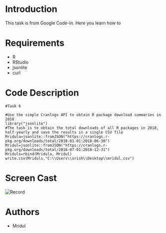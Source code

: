 # Introduction
This task is from Google Code-In. Here you learn how to 

# Requirements
- R
- RStudio
- jsonlite
- curl

# Code Description
```
#Task 6

#Use the simple Cranlogs API to obtain R package download summaries in 2018
library("jsonlite")
#The task is to obtain the total downloads of all R packages in 2018, half-yearly and save the results in a single CSV file
Mridula=jsonlite::fromJSON("https://cranlogs.r-pkg.org/downloads/total/2018-01-01:2018-06-30")
Mridul=jsonlite::fromJSON("https://cranlogs.r-pkg.org/downloads/total/2018-07-01:2018-12-31")
Mriduls=rbind(Mridula, Mridul)
write.csv(Mriduls,"C:\\Users\\srish\\Desktop\\mridul.csv")
```
# Screen Cast
![Record]()

# Authors
- Mridul
